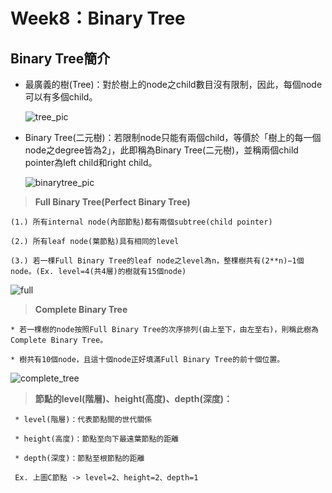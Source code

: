 # **Week8：Binary Tree**

## Binary Tree簡介
* 最廣義的樹(Tree)：對於樹上的node之child數目沒有限制，因此，每個node可以有多個child。

     ![tree_pic](https://github.com/yuu0223/code-learning/blob/master/image/tree.png)

* Binary Tree(二元樹)：若限制node只能有兩個child，等價於「樹上的每一個node之degree皆為2」，此即稱為Binary Tree(二元樹)，並稱兩個child pointer為left child和right child。

     ![binarytree_pic](https://github.com/yuu0223/code-learning/blob/master/image/binarytree.png)

> **Full Binary Tree(Perfect Binary Tree)**

    (1.) 所有internal node(內部節點)都有兩個subtree(child pointer)
    
    (2.) 所有leaf node(葉節點)具有相同的level
    
    (3.) 若一棵Full Binary Tree的leaf node之level為n，整棵樹共有(2**n)−1個node。(Ex. level=4(共4層)的樹就有15個node)
    
   ![full]()
    
> **Complete Binary Tree**

    * 若一棵樹的node按照Full Binary Tree的次序排列(由上至下，由左至右)，則稱此樹為Complete Binary Tree。
    
    * 樹共有10個node，且這十個node正好填滿Full Binary Tree的前十個位置。
    
   ![complete_tree]()
    
> **節點的level(階層)、height(高度)、depth(深度)：**
     
     * level(階層)：代表節點間的世代關係
     
     * height(高度)：節點至向下最遠葉節點的距離
     
     * depth(深度)：節點至根節點的距離

     Ex. 上圖C節點 -> level=2、height=2、depth=1
